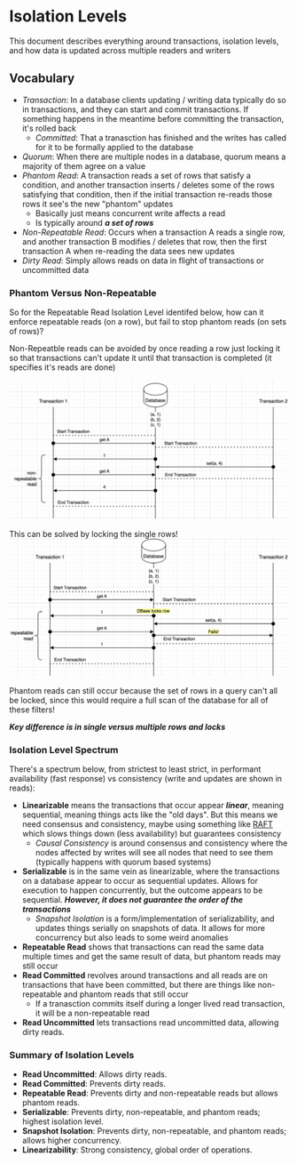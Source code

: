 # Isolation Levels
This document describes everything around transactions, isolation levels, and how data is updated across multiple readers and writers 

## Vocabulary
- *Transaction*: In a database clients updating / writing data typically do so in transactions, and they can start and commit transactions. If something happens in the meantime before committing the transaction, it's rolled back
    - *Committed*: That a tranasction has finished and the writes has called for it to be formally applied to the database 
- *Quorum*: When there are multiple nodes in a database, quorum means a majority of them agree on a value
- *Phantom Read*: A transaction reads a set of rows that satisfy a condition, and another transaction inserts / deletes some of the rows satisfying that condition, then if the initial transaction re-reads those rows it see's the new "phantom" updates
    - Basically just means concurrent write affects a read
    - Is typically around ***a set of rows***
- *Non-Repeatable Read*: Occurs when a transaction A reads a single row, and another transaction B modifies / deletes that row, then the first transaction A when re-reading the data sees new updates
- *Dirty Read*: Simply allows reads on data in flight of transactions or uncommitted data

### Phantom Versus Non-Repeatable
So for the Repeatable Read Isolation Level identifed below, how can it enforce repeatable reads (on a row), but fail to stop phantom reads (on sets of rows)?

Non-Repeatble reads can be avoided by once reading a row just locking it so that transactions can't update it until that transaction is completed (it specifies it's reads are done)

![Non-Repeatable Read](non_repeatable_read.png)

This can be solved by locking the single rows!
![Repeatable Read](repeatable_read.png)

Phantom reads can still occur because the set of rows in a query can't all be locked, since this would require a full scan of the database for all of these filters!

***Key difference is in single versus multiple rows and locks***

### Isolation Level Spectrum
There's a spectrum below, from strictest to least strict, in performant availability (fast response) vs consistency (write and updates are shown in reads):
- **Linearizable** means the transactions that occur appear ***linear***, meaning sequential, meaning things acts like the "old days". But this means we need consensus and consistency, maybe using something like [RAFT](https://github.com/lsprangers/raft-course/blob/main/README.md) which slows things down (less availability) but guarantees consistency
    - *Causal Consistency* is around consensus and consistency where the nodes affected by writes will see all nodes that need to see them (typically happens with quorum based systems)
- **Serializable** is in the same vein as linearizable, where the transactions on a database appear to occur as sequential updates. Allows for execution to happen concurrently, but the outcome appears to be sequential. ***However, it does not guarantee the order of the transactions***
    - *Snapshot Isolation* is a form/implementation of serializability, and updates things serially on snapshots of data. It allows for more concurrency but also leads to some weird anomalies
- **Repeatable Read** shows that transactions can read the same data multiple times and get the same result of data, but phantom reads may still occur
- **Read Committed** revolves around transactions and all reads are on transactions that have been committed, but there are things like non-repeatable and phantom reads that still occur
    - If a tranasction commits itself during a longer lived read transaction, it will be a non-repeatable read
- **Read Uncommitted** lets transactions read uncommitted data, allowing dirty reads.

### Summary of Isolation Levels
- **Read Uncommitted**: Allows dirty reads.
- **Read Committed**: Prevents dirty reads.
- **Repeatable Read**: Prevents dirty and non-repeatable reads but allows phantom reads.
- **Serializable**: Prevents dirty, non-repeatable, and phantom reads; highest isolation level.
- **Snapshot Isolation**: Prevents dirty, non-repeatable, and phantom reads; allows higher concurrency.
- **Linearizability**: Strong consistency, global order of operations.